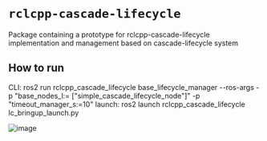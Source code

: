 # `rclcpp-cascade-lifecycle`

Package containing a prototype for rclcpp-cascade-lifecycle implementation and management based on cascade-lifecycle system

## How to run

CLI: ros2 run rclcpp_cascade_lifecycle  base_lifecycle_manager --ros-args -p "base_nodes_l:= ["simple_cascade_lifecycle_node"]" -p "timeout_manager_s:=10"
launch: ros2 launch rclcpp_cascade_lifecycle lc_bringup_launch.py

![image](https://github.com/alexleel/cascade_lifecycle/assets/16509292/ca8ecef5-0dcb-4dae-a8b5-9dd136d96f3e) 


